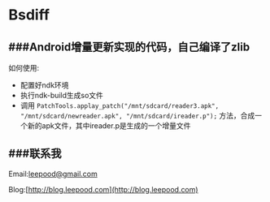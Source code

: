 Bsdiff
======
###Android增量更新实现的代码，自己编译了zlib
---


如何使用:

- 配置好ndk环境
- 执行ndk-build生成so文件
- 	调用 `PatchTools.applay_patch("/mnt/sdcard/reader3.apk", "/mnt/sdcard/newreader.apk", "/mnt/sdcard/ireader.p");` 方法，合成一个新的apk文件，其中ireader.p是生成的一个增量文件


###联系我
---
Email:leepood@gmail.com

Blog:[http://blog.leepood.com](http://blog.leepood.com)